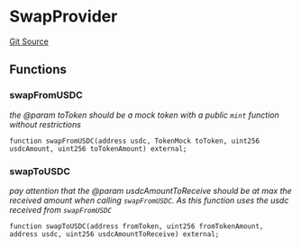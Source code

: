 # SwapProvider
[Git Source](https://github.com/coin-sequence/coinsequence-core/blob/4fa1dfc99772407d2599ed268e3fe9c429c7e2d8/src/mocks/SwapProviderMock.sol)


## Functions
### swapFromUSDC

*the @param toToken should be a mock token with a public `mint` function without restrictions*


```solidity
function swapFromUSDC(address usdc, TokenMock toToken, uint256 usdcAmount, uint256 toTokenAmount) external;
```

### swapToUSDC

*pay attention that the @param usdcAmountToReceive should be at max the received amount when
calling `swapFromUSDC`. As this function uses the usdc received from `swapFromUSDC`*


```solidity
function swapToUSDC(address fromToken, uint256 fromTokenAmount, address usdc, uint256 usdcAmountToReceive) external;
```

